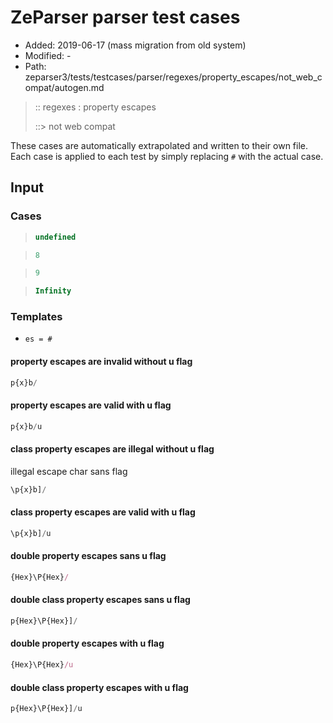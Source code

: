 # ZeParser parser test cases

- Added: 2019-06-17 (mass migration from old system)
- Modified: -
- Path: zeparser3/tests/testcases/parser/regexes/property_escapes/not_web_compat/autogen.md

> :: regexes : property escapes
>
> ::> not web compat

These cases are automatically extrapolated and written to their own file.
Each case is applied to each test by simply replacing `#` with the actual case.

## Input

### Cases

> `````js
> undefined
> `````

> `````js
> 8
> `````

> `````js
> 9
> `````

> `````js
> Infinity
> `````

### Templates

- `es = #`

#### property escapes are invalid without u flag

`````js
p{x}b/
`````

#### property escapes are valid with u flag


`````js
p{x}b/u
`````

#### class property escapes are illegal without u flag

illegal escape char sans flag

`````js
\p{x}b]/
`````

#### class property escapes are valid with u flag


`````js
\p{x}b]/u
`````

#### double property escapes sans u flag


`````js
{Hex}\P{Hex}/
`````

#### double class property escapes sans u flag


`````js
p{Hex}\P{Hex}]/
`````

#### double property escapes with u flag


`````js
{Hex}\P{Hex}/u
`````

#### double class property escapes with u flag


`````js
p{Hex}\P{Hex}]/u
`````
